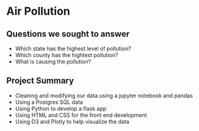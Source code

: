 # Air Pollution

## Questions we sought to answer
- Which state has the highest level of pollution?
- Which county has the hightest pollution?
- What is causing the pollution?

## Project Summary
- Cleaning and modifying our data using a jupyter notebook and pandas
- Using a Postgres SQL data
- Using Python to develop a flask app
- Using HTML and CSS for the front end development
- Using D3 and Plotly to help visualize the data

